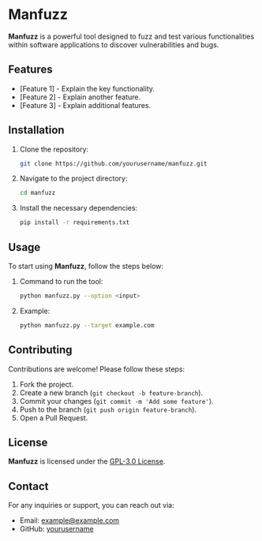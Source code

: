 # Manfuzz

**Manfuzz** is a powerful tool designed to fuzz and test various functionalities within software applications to discover vulnerabilities and bugs.

## Features

- [Feature 1] - Explain the key functionality.
- [Feature 2] - Explain another feature.
- [Feature 3] - Explain additional features.

## Installation

1. Clone the repository:
    ```bash
    git clone https://github.com/yourusername/manfuzz.git
    ```

2. Navigate to the project directory:
    ```bash
    cd manfuzz
    ```

3. Install the necessary dependencies:
    ```bash
    pip install -r requirements.txt
    ```

## Usage

To start using **Manfuzz**, follow the steps below:

1. Command to run the tool:
    ```bash
    python manfuzz.py --option <input>
    ```

2. Example:
    ```bash
    python manfuzz.py --target example.com
    ```

## Contributing

Contributions are welcome! Please follow these steps:

1. Fork the project.
2. Create a new branch (`git checkout -b feature-branch`).
3. Commit your changes (`git commit -m 'Add some feature'`).
4. Push to the branch (`git push origin feature-branch`).
5. Open a Pull Request.

## License

**Manfuzz** is licensed under the [GPL-3.0 License](https://www.gnu.org/licenses/gpl-3.0.html).

## Contact

For any inquiries or support, you can reach out via:

- Email: example@example.com
- GitHub: [yourusername](https://github.com/yourusername)

